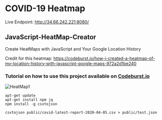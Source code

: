 # COVID-19 Heatmap

Live Endpoint:
http://34.66.242.221:8080/

## JavaScript-HeatMap-Creator
Create HeatMaps with JavaScript and Your Google Location History

Credit for this heatmap: https://codeburst.io/how-i-created-a-heatmap-of-my-location-history-with-javascript-google-maps-972a2d1be240

### Tutorial on how to use this project available on [Codeburst.io](https://codeburst.io/how-i-created-a-heatmap-of-my-location-history-with-javascript-google-maps-972a2d1be240)

![HeatMap1](https://user-images.githubusercontent.com/6519496/78609634-fb7ec380-785a-11ea-994f-f2ee7b3b4c10.png)

```
apt-get update
apt-get install npm jq
npm install -g csvtojson

csvtojson public/covid-latest-report-2020-04-05.csv > public/test.json
```
